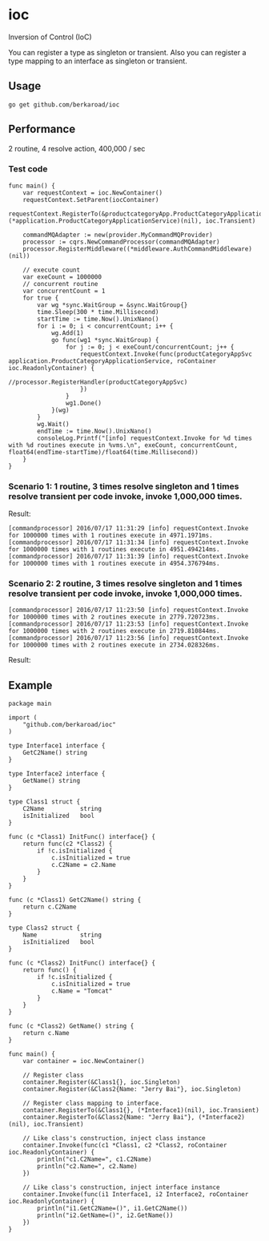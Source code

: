 # ioc
Inversion of Control (IoC)

You can register a type as singleton or transient.
Also you can register a type mapping to an interface as singleton or transient.


## Usage

    go get github.com/berkaroad/ioc

## Performance

2 routine, 4 resolve action, 400,000 / sec

### Test code

    func main() {
        var requestContext = ioc.NewContainer()
        requestContext.SetParent(iocContainer)
        requestContext.RegisterTo(&productcategoryApp.ProductCategoryApplicationServiceImpl{}, (*application.ProductCategoryApplicationService)(nil), ioc.Transient)

        commandMQAdapter := new(provider.MyCommandMQProvider)
        processor := cqrs.NewCommandProcessor(commandMQAdapter)
        processor.RegisterMiddleware((*middleware.AuthCommandMiddleware)(nil))

        // execute count
        var exeCount = 1000000
        // concurrent routine
        var concurrentCount = 1
        for true {
            var wg *sync.WaitGroup = &sync.WaitGroup{}
            time.Sleep(300 * time.Millisecond)
            startTime := time.Now().UnixNano()
            for i := 0; i < concurrentCount; i++ {
                wg.Add(1)
                go func(wg1 *sync.WaitGroup) {
                    for j := 0; j < exeCount/concurrentCount; j++ {
                        requestContext.Invoke(func(productCategoryAppSvc application.ProductCategoryApplicationService, roContainer ioc.ReadonlyContainer) {
                            //processor.RegisterHandler(productCategoryAppSvc)
                        })
                    }
                    wg1.Done()
                }(wg)
            }
            wg.Wait()
            endTime := time.Now().UnixNano()
            consoleLog.Printf("[info] requestContext.Invoke for %d times with %d routines execute in %vms.\n", exeCount, concurrentCount, float64(endTime-startTime)/float64(time.Millisecond))
        }
    }

### Scenario 1: 1 routine, 3 times resolve singleton and 1 times resolve transient per code invoke, invoke 1,000,000 times.

Result:

    [commandprocessor] 2016/07/17 11:31:29 [info] requestContext.Invoke for 1000000 times with 1 routines execute in 4971.1971ms.
    [commandprocessor] 2016/07/17 11:31:34 [info] requestContext.Invoke for 1000000 times with 1 routines execute in 4951.494214ms.
    [commandprocessor] 2016/07/17 11:31:39 [info] requestContext.Invoke for 1000000 times with 1 routines execute in 4954.376794ms.
    
### Scenario 2: 2 routine, 3 times resolve singleton and 1 times resolve transient per code invoke, invoke 1,000,000 times.

    [commandprocessor] 2016/07/17 11:23:50 [info] requestContext.Invoke for 1000000 times with 2 routines execute in 2779.720723ms.
    [commandprocessor] 2016/07/17 11:23:53 [info] requestContext.Invoke for 1000000 times with 2 routines execute in 2719.810844ms.
    [commandprocessor] 2016/07/17 11:23:56 [info] requestContext.Invoke for 1000000 times with 2 routines execute in 2734.028326ms.

Result:



## Example

    package main

    import (
        "github.com/berkaroad/ioc"
    )

    type Interface1 interface {
        GetC2Name() string
    }

    type Interface2 interface {
        GetName() string
    }

    type Class1 struct {
        C2Name          string
        isInitialized   bool
    }

    func (c *Class1) InitFunc() interface{} {
        return func(c2 *Class2) {
            if !c.isInitialized {
                c.isInitialized = true
                c.C2Name = c2.Name
            }
        }
    }

    func (c *Class1) GetC2Name() string {
        return c.C2Name
    }

    type Class2 struct {
        Name            string
        isInitialized   bool
    }

    func (c *Class2) InitFunc() interface{} {
        return func() {
            if !c.isInitialized {
                c.isInitialized = true
                c.Name = "Tomcat"
            }
        }
    }

    func (c *Class2) GetName() string {
        return c.Name
    }

    func main() {
        var container = ioc.NewContainer()

        // Register class
        container.Register(&Class1{}, ioc.Singleton)
        container.Register(&Class2{Name: "Jerry Bai"}, ioc.Singleton)

        // Register class mapping to interface.
        container.RegisterTo(&Class1{}, (*Interface1)(nil), ioc.Transient)
        container.RegisterTo(&Class2{Name: "Jerry Bai"}, (*Interface2)(nil), ioc.Transient)

        // Like class's construction, inject class instance
        container.Invoke(func(c1 *Class1, c2 *Class2, roContainer ioc.ReadonlyContainer) {
            println("c1.C2Name=", c1.C2Name)
            println("c2.Name=", c2.Name)
        })

        // Like class's construction, inject interface instance
        container.Invoke(func(i1 Interface1, i2 Interface2, roContainer ioc.ReadonlyContainer) {
            println("i1.GetC2Name=()", i1.GetC2Name())
            println("i2.GetName=()", i2.GetName())
        })
    }